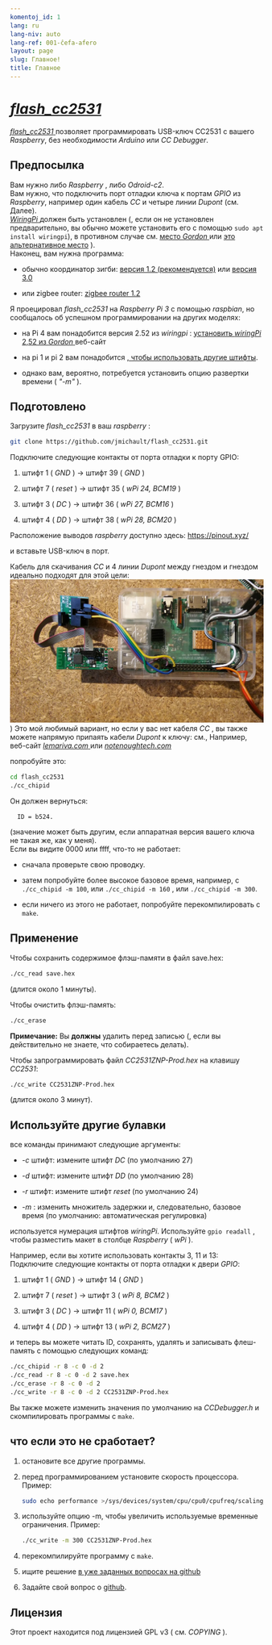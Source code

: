 ```yaml
---
komentoj_id: 1
lang: ru
lang-niv: auto
lang-ref: 001-ĉefa-afero
layout: page
slug: Главное!
title: Главное
---
```


# [ _flash\_cc2531_ ](https://github.com/jmichault/flash_cc2531)
 [ _flash\_cc2531_ ](https://github.com/jmichault/flash_cc2531) позволяет программировать USB-ключ CC2531 с вашего _Raspberry_, без необходимости _Arduino_ или _CC Debugger_.

## Предпосылка
Вам нужно либо _Raspberry_ , либо _Odroid-c2_.  
Вам нужно, что подключить порт отладки ключа к портам _GPIO_ из _Raspberry_, например один кабель _CC_ и четыре линии _Dupont_ (см. Далее).   
[ _WiringPi_ ](http://wiringpi.com/) должен быть установлен \(, если он не установлен предварительно, вы обычно можете установить его с помощью `sudo apt install wiringpi`), в противном случае см. [место _Gordon_ ](http://wiringpi.com/) или [это альтернативное место](https://github.com/WiringPi/WiringPi) \).  
Наконец, вам нужна программа:

* обычно координатор зигби: [ версия 1.2 (рекомендуется)](https://github.com/Koenkk/Z-Stack-firmware/raw/master/coordinator/Z-Stack_Home_1.2/bin/default/) или [версия 3.0](https://github.com/Koenkk/Z-Stack-firmware/tree/master/coordinator/Z-Stack_3.0.x/bin)


* или zigbee router: [zigbee router 1.2](https://github.com/Koenkk/Z-Stack-firmware/tree/master/router/CC2531/bin)



Я проецировал _flash\_cc2531_ на _Raspberry Pi 3_ с помощью _raspbian_, но сообщалось об успешном программировании на других моделях:

 * на Pi 4 вам понадобится версия 2.52 из _wiringpi_ :  [установить _wiringPi_ 2,52 из _Gordon_ ](http://wiringpi.com/wiringpi-updated-to-2-52-for-the-raspberry-pi-4b/)веб-сайт


 * на pi 1 и pi 2 вам понадобится [, чтобы использовать другие штифты](#uzi_aliajn_pinglojn).


 * однако вам, вероятно, потребуется установить опцию развертки времени ( _"-m"_ ).



## Подготовлено

Загрузите _flash\_cc2531_ в ваш _raspberry_ :
```bash
git clone https://github.com/jmichault/flash_cc2531.git
```

Подключите следующие контакты от порта отладки к порту GPIO:

 1. штифт 1 ( _GND_ ) -> штифт 39 ( _GND_ )


 2. штифт 7 ( _reset_ ) -> штифт 35 ( _wPi 24, BCM19_ )


 3. штифт 3 ( _DC_ ) -> штифт 36 ( _wPi 27, BCM16_ )


 4. штифт 4 ( _DD_ ) -> штифт 38 ( _wPi 28, BCM20_ )



Расположение выводов _raspberry_ доступно здесь: <https://pinout.xyz/>

и вставьте USB-ключ в порт.

Кабель для скачивания _CC_ и 4 линии _Dupont_ между гнездом и гнездом идеально подходят для этой цели:
![фотография ключа и _raspberry_ ](https://github.com/jmichault/files/raw/master/Raspberry-CC2531.jpg))
Это мой любимый вариант, но если у вас нет кабеля _CC_ , вы также можете напрямую припаять кабели _Dupont_ к ключу: см., Например, веб-сайт [ _lemariva.com_ ](https://lemariva.com/blog/2019/08/zigbee-flashing-cc2531-using-raspberry-pi-without-cc-debugger) или [ _notenoughtech.com_ ](https://notenoughtech.com/home-automation/flashing-cc2531-without-cc-debugger )


попробуйте это:
```bash
cd flash_cc2531
./cc_chipid
```
Он должен вернуться:
```
  ID = b524.
```
(значение может быть другим, если аппаратная версия вашего ключа не такая же, как у меня).  
Если вы видите 0000 или ffff, что-то не работает:

 * сначала проверьте свою проводку.


 * затем попробуйте более высокое базовое время, например, с `./cc_chipid -m 100`, или `./cc_chipid -m 160` , или `./cc_chipid -m 300`.


 * если ничего из этого не работает, попробуйте перекомпилировать с `make`.



## Применение
Чтобы сохранить содержимое флэш-памяти в файл save.hex:
```bash
./cc_read save.hex
```
(длится около 1 минуты).

Чтобы очистить флэш-память:
```bash
./cc_erase
```
**Примечание:** Вы **должны** удалить перед записью (, если вы действительно не знаете, что собираетесь делать).

Чтобы запрограммировать файл _CC2531ZNP-Prod.hex_ на клавишу _CC2531_:
```bash
./cc_write CC2531ZNP-Prod.hex
```
(длится около 3 минут).

<a id="uzi_aliajn_pinglojn"></a>

## Используйте другие булавки

все команды принимают следующие аргументы:

 * _-c_ штифт: измените штифт _DC_ (по умолчанию 27)


 * _-d_ штифт: измените штифт _DD_ (по умолчанию 28)


 * _-r_ штифт: измените штифт _reset_ (по умолчанию 24)


 * _-m_ : изменить множитель задержки и, следовательно, базовое время (по умолчанию: автоматическая регулировка)



используется нумерация штифтов _wiringPi_. Используйте `gpio readall` , чтобы разместить макет в столбце _Raspberry_ ( _wPi_ ).

Например, если вы хотите использовать контакты 3, 11 и 13:  
Подключите следующие контакты от порта отладки к двери _GPIO_:

 1. штифт 1 ( _GND_ ) -> штифт 14 ( _GND_ )


 2. штифт 7 ( _reset_ ) -> штифт 3 ( _wPi 8, BCM2_ )


 3. штифт 3 ( _DC_ ) -> штифт 11 ( _wPi 0, BCM17_ )


 4. штифт 4 ( _DD_ ) -> штифт 13 ( _wPi 2, BCM27_ )



и теперь вы можете читать ID, сохранять, удалять и записывать флеш-память с помощью следующих команд:
```bash
./cc_chipid -r 8 -c 0 -d 2
./cc_read -r 8 -c 0 -d 2 save.hex
./cc_erase -r 8 -c 0 -d 2
./cc_write -r 8 -c 0 -d 2 CC2531ZNP-Prod.hex
```

Вы также можете изменить значения по умолчанию на _CCDebugger.h_ и скомпилировать программы с `make`.

## что если это не сработает?

1. остановите все другие программы.


2. перед программированием установите скорость процессора. Пример:



   ```bash
   sudo echo performance >/sys/devices/system/cpu/cpu0/cpufreq/scaling_governor
   ```
3. используйте опцию -m, чтобы увеличить используемые временные ограничения. Пример:



   ```bash
   ./cc_write -m 300 CC2531ZNP-Prod.hex
   ```
4. перекомпилируйте программу с `make`.



5. ищите решение [в уже заданных вопросах на github](https://github.com/jmichault/flash_cc2531/issues?q=is%3Aissue)



6. Задайте свой вопрос о [github](https://github.com/jmichault/flash_cc2531/issues/new/choose).



## Лицензия

Этот проект находится под лицензией GPL v3 ( см. _COPYING_ ).

